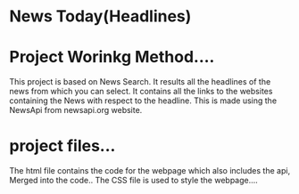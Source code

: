 # News Today(Headlines)

# Project Worinkg Method....
This project is based on News Search.
It results all the headlines of the news from which you can select.
It contains all the links to the websites containing the News with respect to the headline.
This is made using the NewsApi from newsapi.org website.

# project files...
The html file contains the code for the webpage which also includes the api, Merged into the code..
The CSS file is used to style the webpage....
